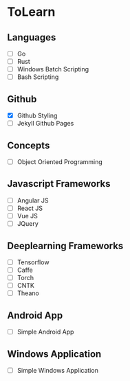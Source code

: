 # ToLearn

## Languages
- [ ] Go
- [ ] Rust
- [ ] Windows Batch Scripting
- [ ] Bash Scripting

## Github
- [x] Github Styling
- [ ] Jekyll Github Pages

## Concepts
- [ ] Object Oriented Programming

## Javascript Frameworks
- [ ] Angular JS
- [ ] React JS
- [ ] Vue JS
- [ ] JQuery

## Deeplearning Frameworks
- [ ] Tensorflow
- [ ] Caffe
- [ ] Torch
- [ ] CNTK
- [ ] Theano

## Android App
- [ ] Simple Android App

## Windows Application
- [ ] Simple Windows Application
